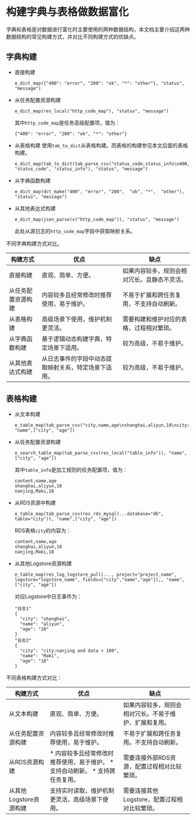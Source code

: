 # 构建字典与表格做数据富化

字典和表格是对数据进行富化时主要使用的两种数据结构，本文档主要介绍这两种数据结构的常见构建方式，并对比不同构建方式的优缺点。

## 字典构建 

* 直接构建

      e_dict_map({"400": "error", "200": "ok", "*": "other"}, "status", "message")

   

* 从任务配置资源构建

      e_dict_map(res_local("http_code_map"), "status", "message")

   其中`http_code_map`是任务高级配置项，值为：

      {"400": "error", "200": "ok", "*": "other"}

   

* 从表格构建 使用`tab_to_dict`从表格构建。而表格的构建参见本文后面的表格构建。


      e_dict_map(tab_to_dict(tab_parse_csv("status_code,status_info\n400,error\n200,ok\n*,other"), "status_code", "status_info"), "status", "message")

  

  

* 从字典函数构建

      e_dict_map(dct_make("400", "error", "200",  "ok", "*",  "other"), "status", "message")

   

* 从其他表达式构建

      e_dict_map(json_parse(v("http_code_map")), "status", "message")

  

  此处从源日志的`http_code_map`字段中获取映射关系。




不同字典构建方式对比。



| 构建方式           | 优点                                                 | 缺点                                         |
| ------------------ | ---------------------------------------------------- | -------------------------------------------- |
| 直接构建           | 直观、简单、方便。                                   | 如果内容较多，规则会相对冗长。且静态不灵活。 |
| 从任务配置资源构建 | 内容较多且经常修改时推荐使用，易于维护。             | 不易于扩展和跨任务复用，不支持自动刷新。     |
| 从表格构建         | 高级场景下使用，维护机制更灵活。                     | 需要构建和维护对应的表格，过程相对繁琐。     |
| 从字典函数构建     | 基于逻辑动态构建字典，特定场景下适用。               | 较为高级，不易于维护。                       |
| 从其他表达式构建   | 从日志事件的字段中动态提取映射关系，特定场景下适用。 | 较为高级，不易于维护。                       |



## 表格构建 

* 从文本构建

      e_table_map(tab_parse_csv("city,name,age\nshanghai,aliyun,10\ncity:nanjing,Maki,18"), "name",["city", "age"])

   

* 从任务配置资源构建

      e_search_table_map(tab_parse_csv(res_local("table_info")), "name",["city", "age"])

   其中`table_info`是加工规则的任务配置项，值为：

      content,name,age
      shanghai,aliyun,10
      nanjing,Maki,18

   

* 从RDS资源中构建

      e_table_map(tab_parse_csv(res_rds_mysql(...database="db", table="city")), "name",["city", "age"])

  

  RDS表格`city`的内容为：


      content,name,age
      shanghai,aliyun,10
      nanjing,Maki,18

  

  

* 从其他Logstore资源构建

      e_table_map(res_log_logstore_pull(..., project="project_name", logstore="logstore_name", fields=["city","name","age"]),, "name",["city", "age"])

  

  对应Logstore中日志事件为：


      "日志1"
      {
        "city": "shanghai",
        "name": "aliyun",
        "age": "10"
      }
      "日志2"
      {
        "city": "city:nanjing and data > 100",
        "name": "Maki",
        "age": "18"
      }

  

  




不同表格构建方式对比：



| 构建方式               | 优点                                                         | 缺点                                                   |
| ---------------------- | ------------------------------------------------------------ | ------------------------------------------------------ |
| 从文本构建             | 直观、简单、方便。                                           | 如果内容较多，规则会相对冗长。不易于维护、扩展和复用。 |
| 从任务配置资源构建     | 内容较多且经常修改时推荐使用，易于维护。                     | 不易于扩展和跨任务复用。不支持自动刷新。               |
| 从RDS资源构建          | * 内容较多且经常修改时推荐使用，易于维护。  * 支持自动刷新。  * 支持跨任务复用。 | 需要连接外部RDS资源，配置过程相对比较繁琐。            |
| 从其他Logstore资源构建 | 支持实时读取，维护机制更灵活，高级场景下使用。               | 需要连接其他Logstore，配置过程相对比较繁琐。           |



